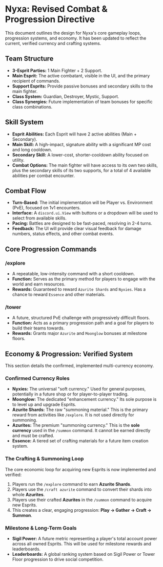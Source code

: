 # Nyxa: Revised Combat & Progression Directive

This document outlines the design for Nyxa's core gameplay loops, progression systems, and economy. It has been updated to reflect the current, verified currency and crafting systems.

## Team Structure
- **3-Esprit Parties:** 1 Main Fighter + 2 Support.
- **Main Esprit:** The active combatant, visible in the UI, and the primary recipient of commands.
- **Support Esprits:** Provide passive bonuses and secondary skills to the main fighter.
- **Class System:** Guardian, Destroyer, Mystic, Support.
- **Class Synergies:** Future implementation of team bonuses for specific class combinations.

## Skill System
- **Esprit Abilities:** Each Esprit will have 2 active abilities (Main + Secondary).
- **Main Skill:** A high-impact, signature ability with a significant MP cost and long cooldown.
- **Secondary Skill:** A lower-cost, shorter-cooldown ability focused on utility.
- **Combat Options:** The main fighter will have access to its own two skills, plus the secondary skills of its two supports, for a total of 4 available abilities per combat encounter.

## Combat Flow
- **Turn-Based:** The initial implementation will be Player vs. Environment (PvE), focused on 1v1 encounters.
- **Interface:** A `discord.ui.View` with buttons or a dropdown will be used to select from available skills.
- **Pacing:** Battles are designed to be fast-paced, resolving in 2-4 turns.
- **Feedback:** The UI will provide clear visual feedback for damage numbers, status effects, and other combat events.

## Core Progression Commands

### /explore
- A repeatable, low-intensity command with a short cooldown.
- **Function:** Serves as the primary method for players to engage with the world and earn resources.
- **Rewards:** Guaranteed to reward `Azurite Shards` and `Nyxies`. Has a chance to reward `Essence` and other materials.

### /tower
- A future, structured PvE challenge with progressively difficult floors.
- **Function:** Acts as a primary progression path and a goal for players to build their teams towards.
- **Rewards:** Grants major `Azurite` and `Moonglow` bonuses at milestone floors.

## Economy & Progression: Verified System

This section details the confirmed, implemented multi-currency economy.

### Confirmed Currency Roles
- **Nyxies:** The universal "soft currency." Used for general purposes, potentially in a future shop or for player-to-player trading.
- **Moonglow:** The dedicated "enhancement currency." Its sole purpose is to level up and upgrade Esprits.
- **Azurite Shards:** The raw "summoning material." This is the primary reward from activities like `/explore`. It is not used directly for summoning.
- **Azurites:** The premium "summoning currency." This is the **sole currency** used in the `/summon` command. It cannot be earned directly and must be crafted.
- **Essence:** A tiered set of crafting materials for a future item creation system.

### The Crafting & Summoning Loop
The core economic loop for acquiring new Esprits is now implemented and verified:
1.  Players run the `/explore` command to earn **Azurite Shards**.
2.  Players use the `/craft azurite` command to convert their shards into whole **Azurites**.
3.  Players use their crafted **Azurites** in the `/summon` command to acquire new Esprits.
4.  This creates a clear, engaging progression: **Play -> Gather -> Craft -> Summon**.

### Milestone & Long-Term Goals
- **Sigil Power:** A future metric representing a player's total account power across all owned Esprits. This will be used for milestone rewards and leaderboards.
- **Leaderboards:** A global ranking system based on Sigil Power or Tower Floor progression to drive social competition.